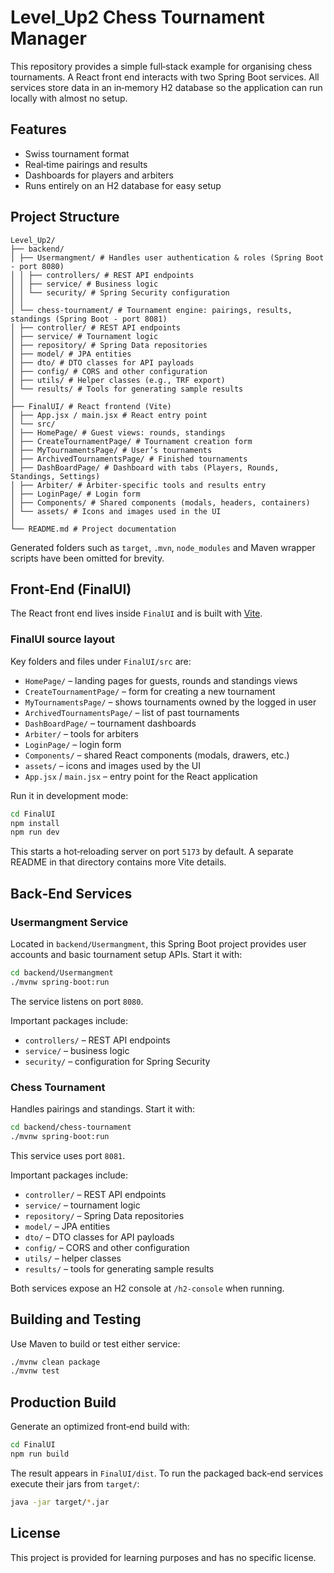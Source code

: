 # Level_Up2 Chess Tournament Manager

This repository provides a simple full‑stack example for organising chess tournaments. A React front end interacts with two Spring Boot services. All services store data in an in‑memory H2 database so the application can run locally with almost no setup.

## Features

- Swiss tournament format
- Real‑time pairings and results
- Dashboards for players and arbiters
- Runs entirely on an H2 database for easy setup

## Project Structure

```
Level_Up2/
├── backend/
│ ├── Usermangment/ # Handles user authentication & roles (Spring Boot - port 8080)
│ │ ├── controllers/ # REST API endpoints
│ │ ├── service/ # Business logic
│ │ └── security/ # Spring Security configuration
│ │
│ └── chess-tournament/ # Tournament engine: pairings, results, standings (Spring Boot - port 8081)
│ ├── controller/ # REST API endpoints
│ ├── service/ # Tournament logic
│ ├── repository/ # Spring Data repositories
│ ├── model/ # JPA entities
│ ├── dto/ # DTO classes for API payloads
│ ├── config/ # CORS and other configuration
│ ├── utils/ # Helper classes (e.g., TRF export)
│ └── results/ # Tools for generating sample results
│
├── FinalUI/ # React frontend (Vite)
│ ├── App.jsx / main.jsx # React entry point
│ └── src/
│ ├── HomePage/ # Guest views: rounds, standings
│ ├── CreateTournamentPage/ # Tournament creation form
│ ├── MyTournamentsPage/ # User’s tournaments
│ ├── ArchivedTournamentsPage/ # Finished tournaments
│ ├── DashBoardPage/ # Dashboard with tabs (Players, Rounds, Standings, Settings)
│ ├── Arbiter/ # Arbiter-specific tools and results entry
│ ├── LoginPage/ # Login form
│ ├── Components/ # Shared components (modals, headers, containers)
│ └── assets/ # Icons and images used in the UI
│
└── README.md # Project documentation
```

Generated folders such as `target`, `.mvn`, `node_modules` and Maven wrapper scripts have been omitted for brevity.

## Front‑End (FinalUI)

The React front end lives inside `FinalUI` and is built with [Vite](https://vitejs.dev/).

### FinalUI source layout

Key folders and files under `FinalUI/src` are:

- `HomePage/` – landing pages for guests, rounds and standings views
- `CreateTournamentPage/` – form for creating a new tournament
- `MyTournamentsPage/` – shows tournaments owned by the logged in user
- `ArchivedTournamentsPage/` – list of past tournaments
- `DashBoardPage/` – tournament dashboards
- `Arbiter/` – tools for arbiters
- `LoginPage/` – login form
- `Components/` – shared React components (modals, drawers, etc.)
- `assets/` – icons and images used by the UI
- `App.jsx` / `main.jsx` – entry point for the React application

Run it in development mode:

```bash
cd FinalUI
npm install
npm run dev
```

This starts a hot‑reloading server on port `5173` by default. A separate README in that directory contains more Vite details.

## Back‑End Services

### Usermangment Service

Located in `backend/Usermangment`, this Spring Boot project provides user accounts
and basic tournament setup APIs. Start it with:

```bash
cd backend/Usermangment
./mvnw spring-boot:run
```

The service listens on port `8080`.

Important packages include:

- `controllers/` – REST API endpoints
- `service/` – business logic
- `security/` – configuration for Spring Security

### Chess Tournament

Handles pairings and standings. Start it with:

```bash
cd backend/chess-tournament
./mvnw spring-boot:run
```

This service uses port `8081`.

Important packages include:

- `controller/` – REST API endpoints
- `service/` – tournament logic
- `repository/` – Spring Data repositories
- `model/` – JPA entities
- `dto/` – DTO classes for API payloads
- `config/` – CORS and other configuration
- `utils/` – helper classes
- `results/` – tools for generating sample results

Both services expose an H2 console at `/h2-console` when running.

## Building and Testing

Use Maven to build or test either service:

```bash
./mvnw clean package
./mvnw test
```

## Production Build

Generate an optimized front‑end build with:

```bash
cd FinalUI
npm run build
```

The result appears in `FinalUI/dist`. To run the packaged back‑end services execute their jars from `target/`:

```bash
java -jar target/*.jar
```

## License

This project is provided for learning purposes and has no specific license.
